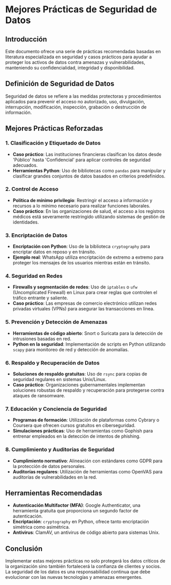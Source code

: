 # Mejores Prácticas de Seguridad de Datos

## Introducción

Este documento ofrece una serie de prácticas recomendadas basadas en literatura especializada en seguridad y casos prácticos para ayudar a proteger los activos de datos contra amenazas y vulnerabilidades, manteniendo su confidencialidad, integridad y disponibilidad.

## Definición de Seguridad de Datos

Seguridad de datos se refiere a las medidas protectoras y procedimientos aplicados para prevenir el acceso no autorizado, uso, divulgación, interrupción, modificación, inspección, grabación o destrucción de información.

## Mejores Prácticas Reforzadas

### 1. Clasificación y Etiquetado de Datos

- **Caso práctico**: Las instituciones financieras clasifican los datos desde 'Público' hasta 'Confidencial' para aplicar controles de seguridad adecuados.
- **Herramientas Python**: Uso de bibliotecas como `pandas` para manipular y clasificar grandes conjuntos de datos basados en criterios predefinidos.

### 2. Control de Acceso

- **Política de mínimo privilegio**: Restringir el acceso a información y recursos a lo mínimo necesario para realizar funciones laborales.
- **Caso práctico**: En las organizaciones de salud, el acceso a los registros médicos está severamente restringido utilizando sistemas de gestión de identidades.

### 3. Encriptación de Datos

- **Encriptación con Python**: Uso de la biblioteca `cryptography` para encriptar datos en reposo y en tránsito.
- **Ejemplo real**: WhatsApp utiliza encriptación de extremo a extremo para proteger los mensajes de los usuarios mientras están en tránsito.

### 4. Seguridad en Redes

- **Firewalls y segmentación de redes**: Uso de `iptables` o `ufw` (Uncomplicated Firewall) en Linux para crear reglas que controlen el tráfico entrante y saliente.
- **Caso práctico**: Las empresas de comercio electrónico utilizan redes privadas virtuales (VPNs) para asegurar las transacciones en línea.

### 5. Prevención y Detección de Amenazas

- **Herramientas de código abierto**: Snort o Suricata para la detección de intrusiones basadas en red.
- **Python en la seguridad**: Implementación de scripts en Python utilizando `scapy` para monitoreo de red y detección de anomalías.

### 6. Respaldo y Recuperación de Datos

- **Soluciones de respaldo gratuitas**: Uso de `rsync` para copias de seguridad regulares en sistemas Unix/Linux.
- **Caso práctico**: Organizaciones gubernamentales implementan soluciones robustas de respaldo y recuperación para protegerse contra ataques de ransomware.

### 7. Educación y Conciencia de Seguridad

- **Programas de formación**: Utilización de plataformas como Cybrary o Coursera que ofrecen cursos gratuitos en ciberseguridad.
- **Simulaciones prácticas**: Uso de herramientas como Gophish para entrenar empleados en la detección de intentos de phishing.

### 8. Cumplimiento y Auditorías de Seguridad

- **Cumplimiento normativo**: Alineación con estándares como GDPR para la protección de datos personales.
- **Auditorías regulares**: Utilización de herramientas como OpenVAS para auditorías de vulnerabilidades en la red.

## Herramientas Recomendadas

- **Autenticación Multifactor (MFA)**: Google Authenticator, una herramienta gratuita que proporciona un segundo factor de autenticación.
- **Encriptación**: `cryptography` en Python, ofrece tanto encriptación simétrica como asimétrica.
- **Antivirus**: ClamAV, un antivirus de código abierto para sistemas Unix.

## Conclusión

Implementar estas mejores prácticas no solo protegerá los datos críticos de la organización sino también fortalecerá la confianza de clientes y socios. La seguridad de los datos es una responsabilidad continua que debe evolucionar con las nuevas tecnologías y amenazas emergentes.
